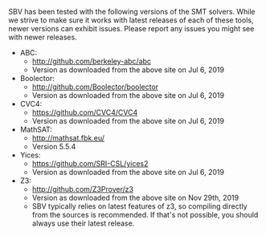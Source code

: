 SBV has been tested with the following versions of the SMT solvers. While we strive to make sure
it works with latest releases of each of these tools, newer versions can exhibit issues. Please
report any issues you might see with newer releases.

  * ABC:
      * http://github.com/berkeley-abc/abc
      * Version as downloaded from the above site on Jul 6, 2019
  * Boolector:
      * http://github.com/Boolector/boolector
      * Version as downloaded from the above site on Jul 6, 2019
  * CVC4:
      * https://github.com/CVC4/CVC4
      * Version as downloaded from the above site on Jul 6, 2019
  * MathSAT:
      * http://mathsat.fbk.eu/
      * Version 5.5.4
  * Yices:
      * https://github.com/SRI-CSL/yices2
      * Version as downloaded from the above site on Jul 6, 2019
  * Z3:
      * http://github.com/Z3Prover/z3
      * Version as downloaded from the above site on Nov 29th, 2019
      * SBV typically relies on latest features of z3, so compiling directly
        from the sources is recommended. If that's not possible, you should
	always use their latest release.
	
